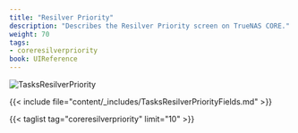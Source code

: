```yaml
---
title: "Resilver Priority"
description: "Describes the Resilver Priority screen on TrueNAS CORE." 
weight: 70
tags:
- coreresilverpriority
book: UIReference
---
```


![TasksResilverPriority](/images/CORE/Tasks/TasksResilverPriority.png "Scheduling Resilver Priority Times")

{{< include file="content/_includes/TasksResilverPriorityFields.md" >}}

{{< taglist tag="coreresilverpriority" limit="10" >}}
